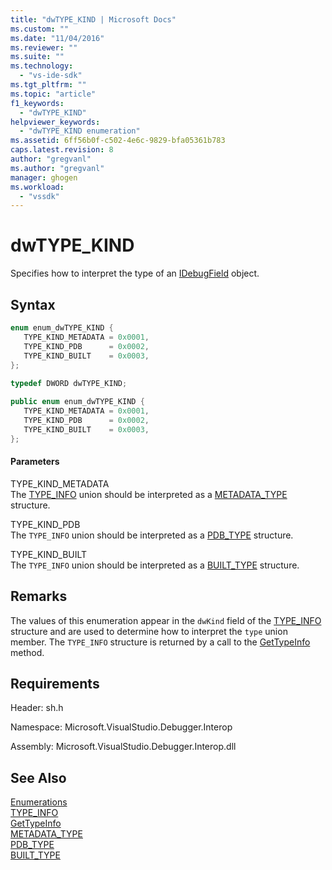 ```yaml
---
title: "dwTYPE_KIND | Microsoft Docs"
ms.custom: ""
ms.date: "11/04/2016"
ms.reviewer: ""
ms.suite: ""
ms.technology: 
  - "vs-ide-sdk"
ms.tgt_pltfrm: ""
ms.topic: "article"
f1_keywords: 
  - "dwTYPE_KIND"
helpviewer_keywords: 
  - "dwTYPE_KIND enumeration"
ms.assetid: 6ff56b0f-c502-4e6c-9829-bfa05361b783
caps.latest.revision: 8
author: "gregvanl"
ms.author: "gregvanl"
manager: ghogen
ms.workload: 
  - "vssdk"
---
```

# dwTYPE_KIND
Specifies how to interpret the type of an [IDebugField](../../../extensibility/debugger/reference/idebugfield.md) object.  
  
## Syntax  
  
```cpp  
enum enum_dwTYPE_KIND {  
   TYPE_KIND_METADATA = 0x0001,  
   TYPE_KIND_PDB      = 0x0002,  
   TYPE_KIND_BUILT    = 0x0003,  
};  
  
typedef DWORD dwTYPE_KIND;  
```  
  
```csharp  
public enum enum_dwTYPE_KIND {  
   TYPE_KIND_METADATA = 0x0001,  
   TYPE_KIND_PDB      = 0x0002,  
   TYPE_KIND_BUILT    = 0x0003,  
};  
```  
  
#### Parameters  
 TYPE_KIND_METADATA  
 The [TYPE_INFO](../../../extensibility/debugger/reference/type-info.md) union should be interpreted as a [METADATA_TYPE](../../../extensibility/debugger/reference/metadata-type.md) structure.  
  
 TYPE_KIND_PDB  
 The `TYPE_INFO` union should be interpreted as a [PDB_TYPE](../../../extensibility/debugger/reference/pdb-type.md) structure.  
  
 TYPE_KIND_BUILT  
 The `TYPE_INFO` union should be interpreted as a [BUILT_TYPE](../../../extensibility/debugger/reference/built-type.md) structure.  
  
## Remarks  
 The values of this enumeration appear in the `dwKind` field of the [TYPE_INFO](../../../extensibility/debugger/reference/type-info.md) structure and are used to determine how to interpret the `type` union member. The `TYPE_INFO` structure is returned by a call to the [GetTypeInfo](../../../extensibility/debugger/reference/idebugfield-gettypeinfo.md) method.  
  
## Requirements  
 Header: sh.h  
  
 Namespace: Microsoft.VisualStudio.Debugger.Interop  
  
 Assembly: Microsoft.VisualStudio.Debugger.Interop.dll  
  
## See Also  
 [Enumerations](../../../extensibility/debugger/reference/enumerations-visual-studio-debugging.md)   
 [TYPE_INFO](../../../extensibility/debugger/reference/type-info.md)   
 [GetTypeInfo](../../../extensibility/debugger/reference/idebugfield-gettypeinfo.md)   
 [METADATA_TYPE](../../../extensibility/debugger/reference/metadata-type.md)   
 [PDB_TYPE](../../../extensibility/debugger/reference/pdb-type.md)   
 [BUILT_TYPE](../../../extensibility/debugger/reference/built-type.md)